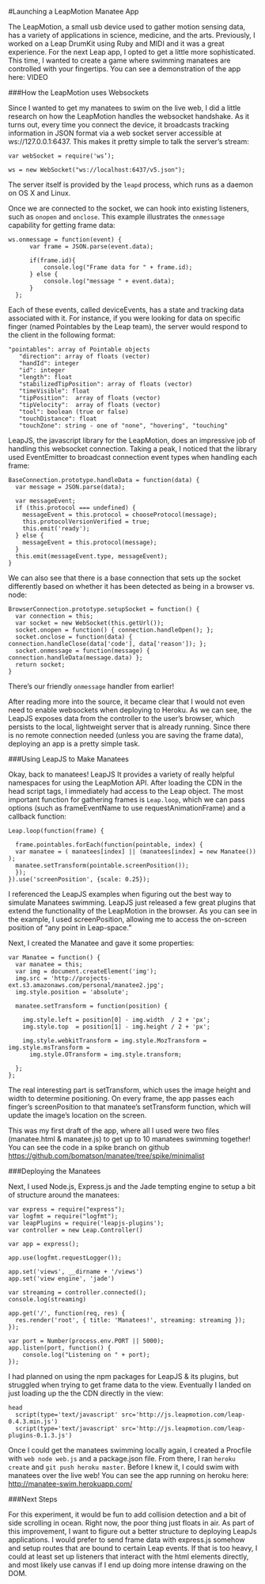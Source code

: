 #Launching a LeapMotion Manatee App

The LeapMotion, a small usb device used to gather motion sensing data, has a variety of applications in science, medicine, and the arts. Previously, I worked on a Leap DrumKit using Ruby and MIDI and it was a great experience. For the next Leap app, I opted to get a little more sophisticated. This time, I wanted to create a game where swimming manatees are controlled with your fingertips. You can see a demonstration of the app here: VIDEO 

###How the LeapMotion uses Websockets

Since I wanted to get my manatees to swim on the live web, I did a little research on how the LeapMotion handles the websocket handshake. As it turns out, every time you connect the device, it broadcasts tracking information in JSON format via a web socket server accessible at ws://127.0.0.1:6437. This makes it pretty simple to talk the server’s stream:

````
var webSocket = require('ws’);

ws = new WebSocket("ws://localhost:6437/v5.json");

````

The server itself is provided by the `leapd` process, which runs as a daemon on OS X and Linux.

Once we are connected to the socket, we can hook into existing listeners, such as `onopen` and `onclose`. This example illustrates the `onmessage` capability for getting frame data:

````
ws.onmessage = function(event) {
      var frame = JSON.parse(event.data);

      if(frame.id){
          console.log("Frame data for " + frame.id);
      } else {
          console.log("message " + event.data);
      }
  };
````

Each of these events, called deviceEvents, has a state and tracking data associated with it. For instance, if you were looking for data on specific finger (named Pointables by the Leap team), the server would respond to the client in the following format:

````
"pointables": array of Pointable objects
   "direction": array of floats (vector)
   "handId": integer
   "id": integer
   "length": float
   "stabilizedTipPosition": array of floats (vector)
   "timeVisible": float
   "tipPosition":  array of floats (vector)
   "tipVelocity":  array of floats (vector)
   "tool": boolean (true or false)
   "touchDistance": float
   "touchZone": string - one of "none", "hovering", "touching"
````

LeapJS, the javascript library for the LeapMotion, does an impressive job of handling this websocket connection. Taking a peak, I noticed that the library used EventEmitter to broadcast connection event types when handling each frame:

````
BaseConnection.prototype.handleData = function(data) {
  var message = JSON.parse(data);

  var messageEvent;
  if (this.protocol === undefined) {
    messageEvent = this.protocol = chooseProtocol(message);
    this.protocolVersionVerified = true;
    this.emit('ready');
  } else {
    messageEvent = this.protocol(message);
  }
  this.emit(messageEvent.type, messageEvent);
}
````

We can also see that there is a base connection that sets up the socket differently based on whether it has been detected as being in a browser vs. node:

````
BrowserConnection.prototype.setupSocket = function() {
  var connection = this;
  var socket = new WebSocket(this.getUrl());
  socket.onopen = function() { connection.handleOpen(); };
  socket.onclose = function(data) { connection.handleClose(data['code'], data['reason']); };
  socket.onmessage = function(message) { connection.handleData(message.data) };
  return socket;
}
````

There’s our friendly `onmessage` handler from earlier!

After reading more into the source, it became clear that I would not even need to enable websockets when deploying to Heroku. As we can see, the LeapJS exposes data from the controller to the user’s browser, which persists to the local, lightweight server that is already running. Since there is no remote connection needed (unless you are saving the frame data), deploying an app is a pretty simple task. 

###Using LeapJS to Make Manatees

Okay, back to manatees! LeapJS It provides a variety of really helpful namespaces for using the LeapMotion API. After loading the CDN in the head script tags, I immediately had access to the Leap object. The most important function for gathering frames is `Leap.loop`, which we can pass options (such as frameEventName to use requestAnimationFrame) and a callback function:


````
Leap.loop(function(frame) {

  frame.pointables.forEach(function(pointable, index) {
  var manatee = ( manatees[index] || (manatees[index] = new Manatee()) );
  manatee.setTransform(pointable.screenPosition());
  });
}).use('screenPosition', {scale: 0.25});
````

I referenced the LeapJS examples when figuring out the best way to simulate Manatees swimming. LeapJS just released a few great plugins that extend the functionality of the LeapMotion in the browser. As you can see in the example, I used screenPosition, allowing me to access the on-screen position of “any point in Leap-space.”

Next, I created the Manatee and gave it some properties:

````
var Manatee = function() {
  var manatee = this;
  var img = document.createElement('img');
  img.src = 'http://projects-ext.s3.amazonaws.com/personal/manatee2.jpg';
  img.style.position = 'absolute';

  manatee.setTransform = function(position) {

    img.style.left = position[0] - img.width  / 2 + 'px';
    img.style.top  = position[1] - img.height / 2 + 'px';

    img.style.webkitTransform = img.style.MozTransform = img.style.msTransform =
      img.style.OTransform = img.style.transform;

  };
};
````

The real interesting part is setTransform, which uses the image height and width to determine positioning. On every frame, the app passes each finger’s screenPosition to that manatee’s setTransform function, which will update the image’s location on the screen. 

This was my first draft of the app, where all I used were two files (manatee.html & manatee.js) to get up to 10 manatees swimming together! You can see the code in a spike branch on github https://github.com/bomatson/manatee/tree/spike/minimalist

###Deploying the Manatees

Next, I used Node.js, Express.js and the Jade tempting engine to setup a bit of structure around the manatees:

````
var express = require("express");
var logfmt = require("logfmt");
var leapPlugins = require('leapjs-plugins');
var controller = new Leap.Controller()

var app = express();

app.use(logfmt.requestLogger());

app.set('views', __dirname + '/views')
app.set('view engine', 'jade')

var streaming = controller.connected();
console.log(streaming)

app.get('/', function(req, res) {
  res.render('root', { title: 'Manatees!', streaming: streaming });
});

var port = Number(process.env.PORT || 5000);
app.listen(port, function() {
    console.log("Listening on " + port);
});
````

I had planned on using the npm packages for LeapJS & its plugins, but struggled when trying to get frame data to the view. Eventually I landed on just loading up the the CDN directly in the view:

````
head
  script(type='text/javascript' src='http://js.leapmotion.com/leap-0.4.3.min.js')
  script(type='text/javascript' src='http://js.leapmotion.com/leap-plugins-0.1.3.js')
````

Once I could get the manatees swimming locally again, I created a Procfile with `web node web.js` and a package.json file. From there, I ran `heroku create` and `git push heroku master`. Before I knew it, I could swim with manatees over the live web! You can see the app running on heroku here: http://manatee-swim.herokuapp.com/

###Next Steps

For this experiment, it would be fun to add collision detection and a bit of side scrolling in ocean. Right now, the poor thing just floats in air. As part of this improvement, I want to figure out a better structure to deploying LeapJs applications. I would prefer to send frame data with express.js somehow and setup routes that are bound to certain Leap events. If that is too heavy, I could at least set up listeners that interact with the html elements directly, and most likely use canvas if I end up doing more intense drawing on the DOM. 


